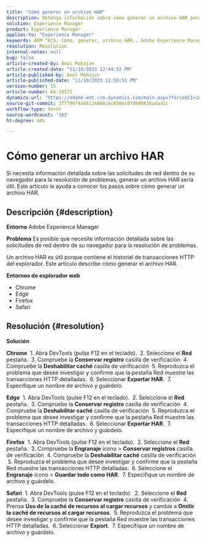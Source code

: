 ```yaml
---
title: "Cómo generar un archivo HAR"
description: Obtenga información sobre cómo generar un archivo HAR para acceder al historial de transacciones HTTP del explorador.
solution: Experience Manager
product: Experience Manager
applies-to: "Experience Manager"
keywords: AEM "KCS, Cómo, generar, archivo HAR,, Adobe Experience Manager, explorador web, Safari, Firefox, Edge, Chrome"
resolution: Resolution
internal-notes: null
bug: false
article-created-by: Amol Mahajan
article-created-date: "11/10/2023 12:44:52 PM"
article-published-by: Amol Mahajan
article-published-date: "11/10/2023 12:50:51 PM"
version-number: 15
article-number: KA-19572
dynamics-url: "https://adobe-ent.crm.dynamics.com/main.aspx?forceUCI=1&pagetype=entityrecord&etn=knowledgearticle&id=4a68cdea-c67f-ee11-8179-6045bd006b25"
source-git-commit: 37f796f4a66124866cbc650ec07db0063bada41c
workflow-type: tm+mt
source-wordcount: '363'
ht-degree: 44%

---
```


# Cómo generar un archivo HAR


Si necesita información detallada sobre las solicitudes de red dentro de su navegador para la resolución de problemas, generar un archivo HAR sería útil. Este artículo le ayuda a conocer los pasos sobre cómo generar un archivo HAR.

## Descripción {#description}


<b>Entorno</b>
Adobe Experience Manager

<b>Problema</b>
Es posible que necesite información detallada sobre las solicitudes de red dentro de su navegador para la resolución de problemas.

Un archivo HAR es útil porque contiene el historial de transacciones HTTP del explorador. Este artículo describe cómo generar el archivo HAR.

<b>Entornos de explorador web</b>

- Chrome
- Edge
- Firefox
- Safari



## Resolución {#resolution}


<b>Solución</b>

<b>Chrome</b>
 1. Abra DevTools (pulse F12 en el teclado).
 2. Seleccione el <b>Red</b> pestaña.
 3. Compruebe la <b>Conservar registro</b> casilla de verificación
 4. Compruebe la <b>Deshabilitar caché</b> casilla de verificación
 5. Reproduzca el problema que desee investigar y confirme que la pestaña Red muestre las transacciones HTTP detalladas.
 6. Seleccionar <b>Exportar HAR</b>.
 7. Especifique un nombre de archivo y guárdelo.

<b>Edge</b>
 1. Abra DevTools (pulse F12 en el teclado).
 2. Seleccione el <b>Red</b> pestaña.
 3. Compruebe la <b>Conservar registro</b> casilla de verificación
 4. Compruebe la <b>Deshabilitar caché</b> casilla de verificación
 5. Reproduzca el problema que desee investigar y confirme que la pestaña Red muestre las transacciones HTTP detalladas.
 6. Seleccionar <b>Exportar HAR</b>.
 7. Especifique un nombre de archivo y guárdelo.

<b>Firefox</b>
 1. Abra DevTools (pulse F12 en el teclado).
 2. Seleccione el <b>Red</b> pestaña.
 3. Compruebe la <b>Engranaje</b> icono > <b>Conservar registros</b> casilla de verificación
 4. Compruebe la <b>Deshabilitar caché</b> casilla de verificación
 5. Reproduzca el problema que desee investigar y confirme que la pestaña Red muestre las transacciones HTTP detalladas.
 6. Seleccione el <b>Engranaje</b> icono > <b>Guardar todo como HAR</b>.
 7. Especifique un nombre de archivo y guárdelo.

<b>Safari</b>
 1. Abra DevTools (pulse F12 en el teclado).
 2. Seleccione el <b>Red</b> pestaña.
 3. Compruebe la <b>Conservar registro</b> casilla de verificación
 4. Prensa <b>Uso de la caché de recursos al cargar recursos</b> y cambie a <b>Omitir la caché de recursos al cargar recursos</b>.
 5. Reproduzca el problema que desee investigar y confirme que la pestaña Red muestre las transacciones HTTP detalladas.
 6. Seleccionar <b>Export</b>.
 7. Especifique un nombre de archivo y guárdelo.
